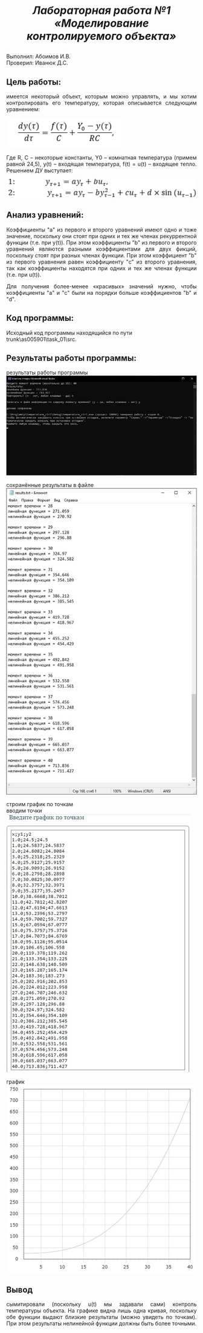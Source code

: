 # ***<p style="text-align: center;">Лабораторная работа №1 «Моделирование контролируемого объекта»</p>***  

Выполнил: Абоимов И.В.  
Проверил: Иванюк Д.С. 

## **Цель работы:** 

<p style="text-align: justify;">
имеется некоторый объект, которым можно управлять, и мы хотим контролировать его температуру, которая описывается следующим уравнением:
</p>

![поместите md-файл с файлами изображений](dif_ur.png)

<p style="text-align: justify;">
Где R, C – некоторые константы, Y0 – комнатная температура (примем равной 24,5), у(t) – входящая температура, f(t) = u(t) – входящее тепло.
Решением ДУ выступает: 
</p>

![поместите md-файл с файлами изображений](models.png)

## **Анализ уравнений:**

<p style="text-align: justify;">
Коэффициенты "а" из первого и второго уравнений имеют одно и тоже значение, поскольку они стоят при одних и тех же членах рекуррентной функции (т.е. при y(t)). При этом коэффициенты "b" из первого и второго уравнений являются разными коэффициентами для двух фикций, поскольку стоят при разных членах функции. При этом коэффициент "b" из первого уравнения равен коэффициенту "c" из второго уравнения, так как коэффициенты находятся при одних и тех же членах функции (т.е. при u(t)).  
</p>
<p style="text-align: justify;">
Для получения более-менее «красивых» значений нужно, чтобы коэффициенты "a" и "с" были на порядки больше коэффициентов "b" и "d".  
</p>


## **Код программы:**

Исходный код программы находящийся по пути trunk\as005901\task_01\src.

## **Результаты работы программы:**

результаты работы программы
![поместите md-файл с файлами изображений](result_of_prog.jpg)
  
сохранённые результаты в файле
![поместите md-файл с файлами изображений](result_in_file.jpg)
  
строим график по точкам  
вводим точки  
![поместите md-файл с файлами изображений](points.jpg)
  
график  
![поместите md-файл с файлами изображений](graphick.jpg)
## **Вывод**

<p style="text-align: justify;">
сымитировали (поскольку u(t) мы задавали сами) контроль температуры объекта. На графике видна лишь одна кривая, поскольку обе функции выдают близкие результаты (можно увидеть по точкам). При этом результаты нелинейной функции должны быть более точными.  
</p>

